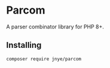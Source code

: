 Parcom
======

A parser combinator library for PHP 8+.

Installing
----------

```bash
composer require jnye/parcom
```
